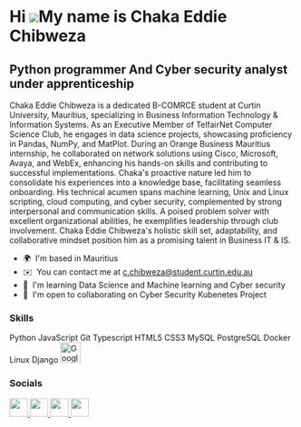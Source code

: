 Hi ![](https://user-images.githubusercontent.com/18350557/176309783-0785949b-9127-417c-8b55-ab5a4333674e.gif)My name is Chaka Eddie Chibweza
============================================================================================================================================

Python programmer And Cyber security analyst under apprenticeship
-----------------------------------------------------------------

Chaka Eddie Chibweza is a dedicated B-COMRCE student at Curtin University, Mauritius, specializing in Business Information Technology & Information Systems. As an Executive Member of TelfairNet Computer Science Club, he engages in data science projects, showcasing proficiency in Pandas, NumPy, and MatPlot. During an Orange Business Mauritius internship, he collaborated on network solutions using Cisco, Microsoft, Avaya, and WebEx, enhancing his hands-on skills and contributing to successful implementations. Chaka's proactive nature led him to consolidate his experiences into a knowledge base, facilitating seamless onboarding. His technical acumen spans machine learning, Unix and Linux scripting, cloud computing, and cyber security, complemented by strong interpersonal and communication skills. A poised problem solver with excellent organizational abilities, he exemplifies leadership through club involvement. Chaka Eddie Chibweza's holistic skill set, adaptability, and collaborative mindset position him as a promising talent in Business IT & IS.

* 🌍  I'm based in Mauritius
* ✉️  You can contact me at [c.chibweza@student.curtin.edu.au](mailto:c.chibweza@student.curtin.edu.au)
* 🧠  I'm learning Data Science and Machine learning and Cyber security
* 🤝  I'm open to collaborating on Cyber Security Kubenetes Project

### Skills


<p align="left">
Python JavaScript Git Typescript HTML5 CSS3 MySQL PostgreSQL Docker Linux Django
<a href="https://cloud.google.com/" target="_blank" rel="noreferrer"><img src="https://raw.githubusercontent.com/danielcranney/readme-generator/main/public/icons/skills/googlecloud-colored.svg" width="36" height="36" alt="Google Cloud" /></a>
</p>


### Socials

<p align="left"> <a href="https://www.github.com/Chaka246055" target="_blank" rel="noreferrer"> <picture> <source media="(prefers-color-scheme: dark)" srcset="https://raw.githubusercontent.com/danielcranney/readme-generator/main/public/icons/socials/github-dark.svg" /> <source media="(prefers-color-scheme: light)" srcset="https://raw.githubusercontent.com/danielcranney/readme-generator/main/public/icons/socials/github.svg" /> <img src="https://raw.githubusercontent.com/danielcranney/readme-generator/main/public/icons/socials/github.svg" width="32" height="32" /> </picture> </a> <a href="http://www.instagram.com/Chaka Eddie" target="_blank" rel="noreferrer"> <picture> <source media="(prefers-color-scheme: dark)" srcset="undefined" /> <source media="(prefers-color-scheme: light)" srcset="https://raw.githubusercontent.com/danielcranney/readme-generator/main/public/icons/socials/instagram.svg" /> <img src="https://raw.githubusercontent.com/danielcranney/readme-generator/main/public/icons/socials/instagram.svg" width="32" height="32" /> </picture> </a> <a href="https://www.linkedin.com/in/chaka-chibweza-0b50bb218" target="_blank" rel="noreferrer"> <picture> <source media="(prefers-color-scheme: dark)" srcset="undefined" /> <source media="(prefers-color-scheme: light)" srcset="https://raw.githubusercontent.com/danielcranney/readme-generator/main/public/icons/socials/linkedin.svg" /> <img src="https://raw.githubusercontent.com/danielcranney/readme-generator/main/public/icons/socials/linkedin.svg" width="32" height="32" /> </picture> </a> <a href="https://www.stackoverflow.com/users/Chaka Chibweza" target="_blank" rel="noreferrer"> <picture> <source media="(prefers-color-scheme: dark)" srcset="undefined" /> <source media="(prefers-color-scheme: light)" srcset="https://raw.githubusercontent.com/danielcranney/readme-generator/main/public/icons/socials/stackoverflow.svg" /> <img src="https://raw.githubusercontent.com/danielcranney/readme-generator/main/public/icons/socials/stackoverflow.svg" width="32" height="32" /> </picture> </a></p>
